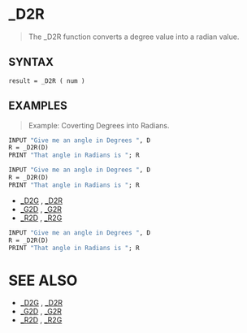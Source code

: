 # _D2R
> The _D2R function converts a degree value into a radian value.

## SYNTAX
`result = _D2R ( num )`

## EXAMPLES
> Example: Coverting Degrees into Radians.

```vb
INPUT "Give me an angle in Degrees ", D
R = _D2R(D)
PRINT "That angle in Radians is "; R
```


```vb
INPUT "Give me an angle in Degrees ", D
R = _D2R(D)
PRINT "That angle in Radians is "; R
```

* [_D2G](_D2G.md) , [_D2R](_D2R.md)
* [_G2D](_G2D.md) , [_G2R](_G2R.md)
* [_R2D](_R2D.md) , [_R2G](_R2G.md)

```vb
INPUT "Give me an angle in Degrees ", D
R = _D2R(D)
PRINT "That angle in Radians is "; R
```



# SEE ALSO
* [_D2G](_D2G.md) , [_D2R](_D2R.md)
* [_G2D](_G2D.md) , [_G2R](_G2R.md)
* [_R2D](_R2D.md) , [_R2G](_R2G.md)

